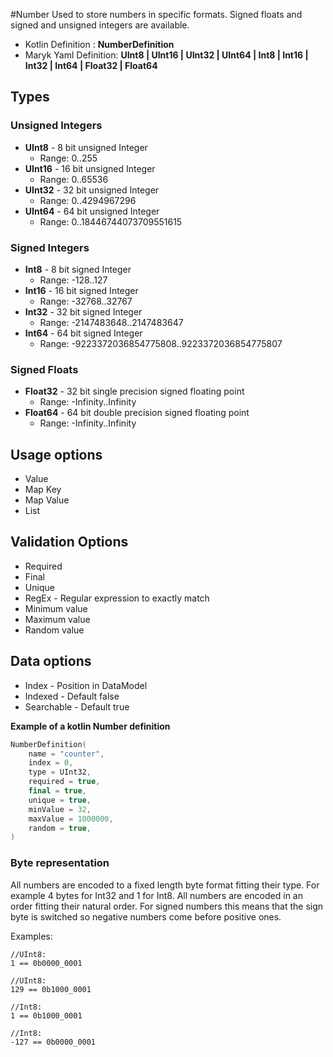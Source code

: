 #Number
Used to store numbers in specific formats. Signed floats and signed and 
unsigned integers are available.

- Kotlin Definition : **NumberDefinition**
- Maryk Yaml Definition: **UInt8 | UInt16 | UInt32 | UInt64 | Int8 | 
Int16 | Int32 | Int64 | Float32 | Float64**

## Types

### Unsigned Integers
- **UInt8** - 8 bit unsigned Integer 
    * Range: 0..255
- **UInt16** - 16 bit unsigned Integer 
    * Range: 0..65536
- **UInt32** - 32 bit unsigned Integer 
    * Range: 0..4294967296
- **UInt64** - 64 bit unsigned Integer 
    * Range: 0..18446744073709551615

### Signed Integers
- **Int8** - 8 bit signed Integer 
    * Range: -128..127
- **Int16** - 16 bit signed Integer 
    * Range: -32768..32767
- **Int32** - 32 bit signed Integer 
    * Range: -2147483648..2147483647
- **Int64** - 64 bit signed Integer 
    * Range: -9223372036854775808..9223372036854775807

### Signed Floats
- **Float32** - 32 bit single precision signed floating point 
    * Range: -Infinity..Infinity
- **Float64** - 64 bit double precision signed floating point 
    * Range: -Infinity..Infinity

## Usage options
- Value
- Map Key
- Map Value
- List

## Validation Options
- Required
- Final
- Unique
- RegEx - Regular expression to exactly match
- Minimum value
- Maximum value
- Random value

## Data options
- Index - Position in DataModel 
- Indexed - Default false
- Searchable - Default true

**Example of a kotlin Number definition**
```kotlin
NumberDefinition(
    name = "counter",
    index = 0,
    type = UInt32,
    required = true,
    final = true,
    unique = true,
    minValue = 32,
    maxValue = 1000000,
    random = true,
)
```

### Byte representation
All numbers are encoded to a fixed length byte format fitting their type. 
For example 4 bytes for Int32 and 1 for Int8. All numbers are encoded in
an order fitting their natural order. For signed numbers this means that 
the sign byte is switched so negative numbers come before positive ones.

Examples:

```
//UInt8:
1 == 0b0000_0001

//UInt8:
129 == 0b1000_0001

//Int8:
1 == 0b1000_0001

//Int8:
-127 == 0b0000_0001

``` 